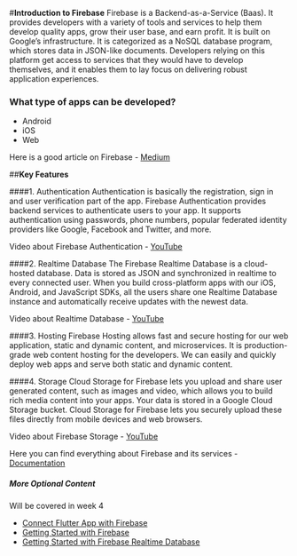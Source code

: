 #**Introduction to Firebase**
Firebase is a Backend-as-a-Service (Baas). It provides developers with a variety of tools and services to help them develop quality apps, grow their user base, and earn profit. It is built on Google’s infrastructure.
It is categorized as a NoSQL database program, which stores data in JSON-like documents.
Developers relying on this platform get access to services that they would have to develop themselves, and it enables them to lay focus on delivering robust application experiences.

### What type of apps can be developed?
* Android
* iOS
* Web

Here is a good article on Firebase - [Medium](https://medium.com/firebase-developers/what-is-firebase-the-complete-story-abridged-bcc730c5f2c0)

##**Key Features**

####1. Authentication
Authentication is basically the registration, sign in and user verification part of the app.
Firebase Authentication provides backend services to authenticate users to your app. It supports authentication using passwords, phone numbers, popular federated identity providers like Google, Facebook and Twitter, and more.

Video about Firebase Authentication - [YouTube](https://www.youtube.com/watch?time_continue=1&v=8sGY55yxicA&feature=emb_logo)

####2. Realtime Database
The Firebase Realtime Database is a cloud-hosted database. Data is stored as JSON and synchronized in realtime to every connected user. When you build cross-platform apps with our iOS, Android, and JavaScript SDKs, all the users share one Realtime Database instance and automatically receive updates with the newest data.

Video about Realtime Database - [YouTube](https://www.youtube.com/watch?v=U5aeM5dvUpA)

####3. Hosting
Firebase Hosting allows fast and secure hosting for our web application, static and dynamic content, and microservices. It is production-grade web content hosting for the developers. We can easily and quickly deploy web apps and serve both static and dynamic content.

####4. Storage
Cloud Storage for Firebase lets you upload and share user generated content, such as images and video, which allows you to build rich media content into your apps. Your data is stored in a Google Cloud Storage bucket. Cloud Storage for Firebase lets you securely upload these files directly from mobile devices and web browsers.

Video about Firebase Storage - [YouTube](https://www.youtube.com/watch?v=_tyjqozrEPY)

Here you can find everything about Firebase and its services - [Documentation](https://firebase.flutter.dev/)

##### More Optional Content
Will be covered in week 4

* [Connect Flutter App with Firebase](https://firebase.google.com/docs/flutter/setup?platform=ios)
* [Getting Started with Firebase](https://www.raywenderlich.com/7426050-firebase-tutorial-for-flutter-getting-started)
* [Getting Started with Firebase Realtime Database](https://medium.com/firebase-tips-tricks/how-to-use-firebase-realtime-database-with-flutter-ebd98aba2c91)